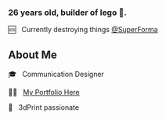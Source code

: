 ### 26 years old, builder of lego 🧱.

🆘 &nbsp; Currently destroying things [@SuperForma](https://superforma.xyz/)

## About Me
:mortar_board: &nbsp; Communication Designer 

💪🏽 &nbsp; [My Portfolio Here](https://federicopozzi.github.io/)

:rocket: &nbsp; 3dPrint passionate


